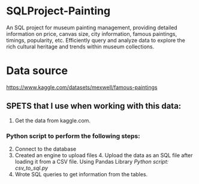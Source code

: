 # SQLProject-Painting
An SQL project for museum painting management, providing detailed information on price, canvas size, city information, famous paintings, timings, popularity, etc. Efficiently query and analyze data to explore the rich cultural heritage and trends within museum collections.

# Data source
https://www.kaggle.com/datasets/mexwell/famous-paintings

## SPETS that I use when working with this data:
1. Get the data from kaggle.com.
### Python script to perform the following steps:
2. Connect to the database 
3. Created an engine to upload files
4. Upload the data as an SQL file after loading it from a CSV file. Using Pandas Library
   *Python script: csv_to_sql.py*
5. Wrote SQL queries to get information from the tables.


